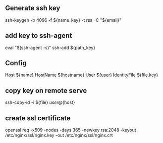 ## Generate ssh key
ssh-keygen -b 4096 -f ${name_key} -t rsa -C "${email}"

## add key to ssh-agent
eval "$(ssh-agent -s)" 
ssh-add ${path_key} 

## Config
Host ${name} 
  HostName ${hostname} 
  User ${user} 
  IdentityFile ${file.key} 

## copy key on remote serve
ssh-copy-id -i ${file} ${user}@${host} 

## create ssl certificate
openssl req -x509 -nodes -days 365 -newkey rsa:2048 -keyout /etc/nginx/ssl/nginx.key -out /etc/nginx/ssl/nginx.crt 
